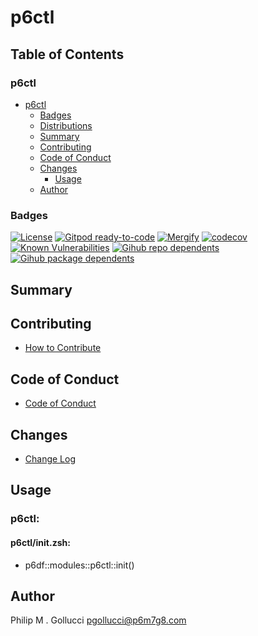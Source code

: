 # p6ctl

## Table of Contents


### p6ctl
- [p6ctl](#p6ctl)
  - [Badges](#badges)
  - [Distributions](#distributions)
  - [Summary](#summary)
  - [Contributing](#contributing)
  - [Code of Conduct](#code-of-conduct)
  - [Changes](#changes)
    - [Usage](#usage)
  - [Author](#author)

### Badges

[![License](https://img.shields.io/badge/License-Apache%202.0-yellowgreen.svg)](https://opensource.org/licenses/Apache-2.0)
[![Gitpod ready-to-code](https://img.shields.io/badge/Gitpod-ready--to--code-blue?logo=gitpod)](https://gitpod.io/#https://github.com/p6m7g8/p6ctl)
[![Mergify](https://img.shields.io/endpoint.svg?url=https://gh.mergify.io/badges/p6m7g8/p6ctl/&style=flat)](https://mergify.io)
[![codecov](https://codecov.io/gh/p6m7g8/p6ctl/branch/master/graph/badge.svg?token=14Yj1fZbew)](https://codecov.io/gh/p6m7g8/p6ctl)
[![Known Vulnerabilities](https://snyk.io/test/github/p6m7g8/p6ctl/badge.svg?targetFile=package.json)](https://snyk.io/test/github/p6m7g8/p6ctl?targetFile=package.json)
[![Gihub repo dependents](https://badgen.net/github/dependents-repo/p6m7g8/p6ctl)](https://github.com/p6m7g8/p6ctl/network/dependents?dependent_type=REPOSITORY)
[![Gihub package dependents](https://badgen.net/github/dependents-pkg/p6m7g8/p6ctl)](https://github.com/p6m7g8/p6ctl/network/dependents?dependent_type=PACKAGE)

## Summary

## Contributing

- [How to Contribute](CONTRIBUTING.md)

## Code of Conduct

- [Code of Conduct](https://github.com/p6m7g8/.github/blob/master/CODE_OF_CONDUCT.md)

## Changes

- [Change Log](CHANGELOG.md)

## Usage

### p6ctl:

#### p6ctl/init.zsh:

- p6df::modules::p6ctl::init()



## Author

Philip M . Gollucci <pgollucci@p6m7g8.com>
